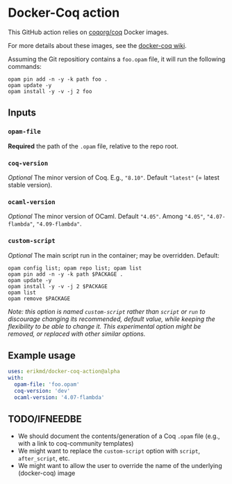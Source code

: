 # Docker-Coq action

This GitHub action relies on
[coqorg/coq](https://hub.docker.com/r/coqorg/coq/) Docker images.

For more details about these images, see the
[docker-coq wiki](https://github.com/coq-community/docker-coq/wiki).

Assuming the Git repositiory contains a `foo.opam` file, it will run
the following commands:

```
opam pin add -n -y -k path foo .
opam update -y
opam install -y -v -j 2 foo
```

## Inputs

### `opam-file`

**Required** the path of the `.opam` file, relative to the repo root.

### `coq-version`

*Optional* The minor version of Coq. E.g., `"8.10"`. Default
`"latest"` (= latest stable version).

### `ocaml-version`

*Optional* The minor version of OCaml. Default `"4.05"`. Among
`"4.05"`, `"4.07-flambda"`, `"4.09-flambda"`.

### `custom-script`

*Optional* The main script run in the container; may be overridden. Default:

    opam config list; opam repo list; opam list
    opam pin add -n -y -k path $PACKAGE .
    opam update -y
    opam install -y -v -j 2 $PACKAGE
    opam list
    opam remove $PACKAGE

*Note: this option is named `custom-script` rather than `script` or
`run` to discourage changing its recommended, default value, while
keeping the flexibility to be able to change it. This experimental
option might be removed, or replaced with other similar options.*

## Example usage

```yaml
uses: erikmd/docker-coq-action@alpha
with:
  opam-file: 'foo.opam'
  coq-version: 'dev'
  ocaml-version: '4.07-flambda'
```

## TODO/IFNEEDBE

* We should document the contents/generation of a Coq `.opam` file
  (e.g., with a link to coq-community templates)
* We might want to replace the `custom-script` option with `script`,
  `after_script`, etc.
* We might want to allow the user to override the name of the
  underlying (docker-coq) image
